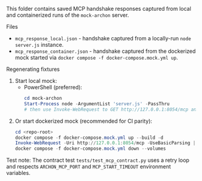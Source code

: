 This folder contains saved MCP handshake responses captured from local and containerized runs of the `mock-archon` server.

Files
- `mcp_response_local.json` - handshake captured from a locally-run `node server.js` instance.
- `mcp_response_container.json` - handshake captured from the dockerized mock started via `docker compose -f docker-compose.mock.yml up`.

Regenerating fixtures
1. Start local mock:
   - PowerShell (preferred):
     ```powershell
     cd mock-archon
     Start-Process node -ArgumentList 'server.js' -PassThru
     # then use Invoke-WebRequest to GET http://127.0.0.1:8054/mcp and save the body
     ```
2. Or start dockerized mock (recommended for CI parity):
   ```powershell
   cd <repo-root>
   docker compose -f docker-compose.mock.yml up --build -d
   Invoke-WebRequest -Uri http://127.0.0.1:8054/mcp -UseBasicParsing | Select-Object -ExpandProperty Content | Out-File tests/fixtures/mcp_response_container.json -Encoding utf8
   docker compose -f docker-compose.mock.yml down --volumes
   ```

Test note: The contract test `tests/test_mcp_contract.py` uses a retry loop and respects `ARCHON_MCP_PORT` and `MCP_START_TIMEOUT` environment variables.
